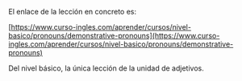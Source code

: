 El enlace de la lección en concreto es:

[https://www.curso-ingles.com/aprender/cursos/nivel-basico/pronouns/demonstrative-pronouns](https://www.curso-ingles.com/aprender/cursos/nivel-basico/pronouns/demonstrative-pronouns)

Del nivel básico, la única lección de la unidad de adjetivos.
